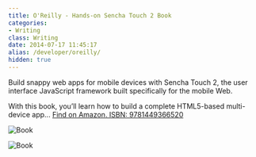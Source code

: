 ```yaml
---
title: O'Reilly - Hands-on Sencha Touch 2 Book
categories: 
- Writing
class: Writing
date: 2014-07-17 11:45:17
alias: /developer/oreilly/
hidden: true
---
```


Build snappy web apps for mobile devices with Sencha Touch 2, the user interface JavaScript framework built specifically for the mobile Web.

With this book, you’ll learn how to build a complete HTML5-based multi-device app...
<a href="https://www.amazon.com/_/dp/144936652X?tag=oreilly20-20">Find on Amazon. ISBN: 9781449366520</a>

![Book](/images/leeboonstra-book.jpg)

<!-- more --> 

![Book](/images/leeboonstra-book.png)

<script type="application/ld+json">
{
  "@context": "http://schema.org",
  "@type": "DataFeed",
  "dataFeedElement": [
    {
      "@context": "http://schema.org",
      "@type": "Book",
      "@id": "https://www.amazon.com/_/dp/144936652X?tag=oreilly20-20",
      "url": "https://www.amazon.com/_/dp/144936652X?tag=oreilly20-20",
      "name": "Hands-on Sencha Touch 2",
      "author": {
        "@type": "Person",
        "name": "Lee Boonstra"
      },
      "sameAs": "https://www.oreilly.com/library/view/hands-on-sencha-touch/9781449366513/",
      "workExample": [
        {
          "@type": "Book",
          "@id": "https://www.oreilly.com/library/view/hands-on-sencha-touch/9781449366513/",
          "isbn": "9781449366520",
          "bookEdition": "Paperback",
          "bookFormat": "http://schema.org/Paperback",
          "inLanguage": "en",
        }
      ]
   }
  ],
  "dateModified": "2014-07-10T13:58:26.892Z"
}
</script>
